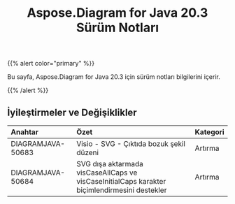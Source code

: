 ﻿---
title: Aspose.Diagram for Java 20.3 Sürüm Notları
type: docs
weight: 50
url: /tr/java/aspose-diagram-for-java-20-3-release-notes/
---
{{% alert color="primary" %}} 

Bu sayfa, Aspose.Diagram for Java 20.3 için sürüm notları bilgilerini içerir.

{{% /alert %}} 
## **İyileştirmeler ve Değişiklikler**

|**Anahtar**|**Özet**|**Kategori**|
|:- |:- |:- |
|DIAGRAMJAVA-50683|Visio - SVG - Çıktıda bozuk şekil düzeni|Artırma|
|DIAGRAMJAVA-50684|SVG dışa aktarmada visCaseAllCaps ve visCaseInitialCaps karakter biçimlendirmesini destekler|Artırma|

